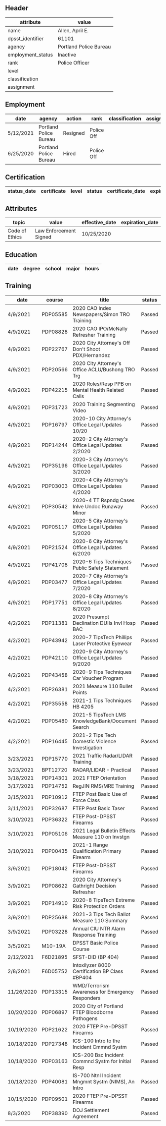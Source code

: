 ## Header
| attribute | value |
| --------- | ----- |
| name | Allen, April E. |
| dpsst_identifier | 61101 |
| agency | Portland Police Bureau |
| employment_status | Inactive |
| rank | Police Officer |
| level |  |
| classification |  |
| assignment |  |
## Employment
| date | agency | action | rank | classification | assignment |
| ---- | ------ | ------ | ---- | -------------- | ---------- |
| 5/12/2021 | Portland Police Bureau | Resigned | Police Off |  |  |
| 6/25/2020 | Portland Police Bureau | Hired | Police Off |  |  |
## Certification
| status_date | certificate | level | status | certificate_date | expiration_date | probation_date |
| ----------- | ----------- | ----- | ------ | ---------------- | --------------- | -------------- |
## Attributes
| topic | value | effective_date | expiration_date |
| ----- | ----- | -------------- | --------------- |
| Code of Ethics | Law Enforcement Signed | 10/25/2020 |  |
## Education
| date | degree | school | major | hours |
| ---- | ------ | ------ | ----- | ----- |
## Training
| date | course | title | status | score | hours |
| ---- | ------ | ----- | ------ | ----- | ----- |
| 4/9/2021 | PDP05585 | 2020 CAO Index Newspapers/Simon TRO Training | Passed | 0.0 | 0.25 |
| 4/9/2021 | PDP08828 | 2020 CAO IPO/McNally Refresher Training | Passed | 0.0 | 0.50 |
| 4/9/2021 | PDP22767 | 2020 City Attorney's Off Don't Shoot PDX/Hernandez | Passed | 0.0 | 0.25 |
| 4/9/2021 | PDP20566 | 2020 City Attorney's Office ACLU/Bushong TRO Trg | Passed | 0.0 | 0.25 |
| 4/9/2021 | PDP42215 | 2020 Roles/Resp PPB on Mental Health Related Calls | Passed | 0.0 | 1.00 |
| 4/9/2021 | PDP31723 | 2020 Training Segmenting Video | Passed | 0.0 | 0.25 |
| 4/9/2021 | PDP16797 | 2020-10 City Attorney's Office Legal Updates 10/20 | Passed | 0.0 | 0.25 |
| 4/9/2021 | PDP14244 | 2020-2 City Attorney's Office Legal Updates 2/2020 | Passed | 0.0 | 0.50 |
| 4/9/2021 | PDP35196 | 2020-3 City Attorney's Office Legal Updates 3/2020 | Passed | 0.0 | 0.50 |
| 4/9/2021 | PDP03003 | 2020-4 City Attorney's Office Legal Updates 4/2020 | Passed | 0.0 | 0.50 |
| 4/9/2021 | PDP30542 | 2020-4 TT Rspndg Cases Inlve Undoc Runaway Minor | Passed | 0.0 | 0.25 |
| 4/9/2021 | PDP05117 | 2020-5 City Attorney's Office Legal Updates 5/2020 | Passed | 0.0 | 0.25 |
| 4/9/2021 | PDP21524 | 2020-6 City Attorney's Office Legal Updates 6/2020 | Passed | 0.0 | 0.25 |
| 4/9/2021 | PDP41708 | 2020-6 Tips  Techniques Public Safety Statement | Passed | 0.0 | 0.25 |
| 4/9/2021 | PDP03477 | 2020-7 City Attorney's Office Legal Updates 7/2020 | Passed | 0.0 | 0.75 |
| 4/9/2021 | PDP17751 | 2020-8 City Attorney's Office Legal Updates 8/2020 | Passed | 0.0 | 0.25 |
| 4/2/2021 | PDP11381 | 2020 Presumpt Declination DUIIs Invl Hosp BAC | Passed | 0.0 | 0.25 |
| 4/2/2021 | PDP43942 | 2020-7 TipsTech Phillips Laser Protective Eyewear | Passed | 0.0 | 0.25 |
| 4/2/2021 | PDP42110 | 2020-9 City Attorney's Office Legal Updates 9/2020 | Passed | 0.0 | 0.25 |
| 4/2/2021 | PDP43458 | 2020-9 Tips  Techniques Car Voucher Program | Passed | 0.0 | 0.25 |
| 4/2/2021 | PDP26381 | 2021 Measure 110 Bullet Points | Passed | 0.0 | 0.25 |
| 4/2/2021 | PDP35558 | 2021-1 Tips Techniques HB 4205 | Passed | 0.0 | 0.25 |
| 4/2/2021 | PDP05480 | 2021-5 TipsTech LMS KnowledgeBank/Document Search | Passed | 0.0 | 0.25 |
| 4/2/2021 | PDP16445 | 2021-2 Tips  Tech Domestic Violence Investigation | Passed | 0.0 | 0.25 |
| 3/23/2021 | PDP15770 | 2021 Traffic Radar/LIDAR Training | Passed | 0.0 | 18.00 |
| 3/23/2021 | BPT12720 | RADAR/LIDAR - Practical | Passed | 0.0 | 16.00 |
| 3/18/2021 | PDP14301 | 2021 FTEP Orientation | Passed | 0.0 | 6.00 |
| 3/17/2021 | PDP14752 | RegJIN RMS/MRE Training | Passed | 0.0 | 18.00 |
| 3/15/2021 | PDP10912 | FTEP Post Basic Use of Force Class | Passed | 0.0 | 5.00 |
| 3/11/2021 | PDP32687 | FTEP Post Basic Taser | Passed | 0.0 | 6.00 |
| 3/10/2021 | PDP36322 | FTEP Post-DPSST Firearms | Passed | 0.0 | 1.00 |
| 3/10/2021 | PDP05106 | 2021 Legal Bulletin Effects Measure 110 on Invstgn | Passed | 0.0 | 0.50 |
| 3/10/2021 | PDP00435 | 2021-1 Range Qualification Primary Firearm | Passed | 0.0 | 0.50 |
| 3/9/2021 | PDP18042 | FTEP Post-DPSST Firearms | Passed | 0.0 | 6.00 |
| 3/9/2021 | PDP08622 | 2020 City Attorney's Gathright Decision Refresher | Passed | 0.0 | 0.25 |
| 3/9/2021 | PDP14910 | 2020-8 TipsTech Extreme Risk Protection Orders | Passed | 0.0 | 0.25 |
| 3/9/2021 | PDP25688 | 2021-3 Tips  Tech Ballot Measure 110 Summary | Passed | 0.0 | 0.25 |
| 3/9/2021 | PDP03228 | Annual CIU NTR Alarm Response Training | Passed | 0.0 | 0.25 |
| 3/5/2021 | M10-19A | DPSST Basic Police Course | Passed | 0.0 | 640.00 |
| 2/12/2021 | F6D21895 | SFST-DID (BP 404) | Passed | 0.0 | 0.00 |
| 2/8/2021 | F6D05752 | Intoxilyzer 8000 Certification BP Class #BP404 | Passed | 0.0 | 0.00 |
| 11/26/2020 | PDP13315 | WMD/Terrorism Awareness for Emergency Responders | Passed | 0.0 | 8.00 |
| 10/20/2020 | PDP06897 | 2020 City of Portland FTEP Bloodborne Pathogens | Passed | 0.0 | 1.00 |
| 10/19/2020 | PDP21622 | 2020 FTEP Pre-DPSST Firearms | Passed | 0.0 | 7.00 |
| 10/18/2020 | PDP27348 | ICS-100 Intro to the Incident Cmmnd Systm | Passed | 0.0 | 3.00 |
| 10/18/2020 | PDP03163 | ICS-200 Bsc Incident Commnd Systm for Initial Resp | Passed | 0.0 | 3.00 |
| 10/18/2020 | PDP40081 | IS-700 Ntnl Incident Mngmnt Systm (NIMS), An Intro | Passed | 0.0 | 3.00 |
| 10/15/2020 | PDP09501 | 2020 FTEP Pre-DPSST Firearms | Passed | 0.0 | 14.00 |
| 8/3/2020 | PDP38390 | DOJ Settlement Agreement | Passed | 0.0 | 1.00 |
